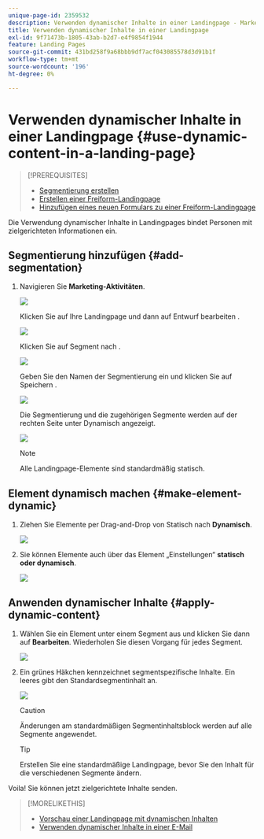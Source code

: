 ```yaml
---
unique-page-id: 2359532
description: Verwenden dynamischer Inhalte in einer Landingpage - Marketo-Dokumente - Produktdokumentation
title: Verwenden dynamischer Inhalte in einer Landingpage
exl-id: 9f71473b-1805-43ab-b2d7-e4f9854f1944
feature: Landing Pages
source-git-commit: 431bd258f9a68bbb9df7acf043085578d3d91b1f
workflow-type: tm+mt
source-wordcount: '196'
ht-degree: 0%

---
```


# Verwenden dynamischer Inhalte in einer Landingpage {#use-dynamic-content-in-a-landing-page}

>[!PREREQUISITES]
>
>* [Segmentierung erstellen](/help/marketo/product-docs/personalization/segmentation-and-snippets/segmentation/create-a-segmentation.md)
>* [Erstellen einer Freiform-Landingpage](/help/marketo/product-docs/demand-generation/landing-pages/free-form-landing-pages/create-a-free-form-landing-page.md)
>* [Hinzufügen eines neuen Formulars zu einer Freiform-Landingpage](/help/marketo/product-docs/demand-generation/landing-pages/free-form-landing-pages/add-a-new-form-to-a-free-form-landing-page.md)

Die Verwendung dynamischer Inhalte in Landingpages bindet Personen mit zielgerichteten Informationen ein.

## Segmentierung hinzufügen {#add-segmentation}

1. Navigieren Sie **Marketing-Aktivitäten**.

   ![](assets/login-marketing-activities.png)

   Klicken Sie auf Ihre Landingpage und dann auf Entwurf bearbeiten .

   ![](assets/landingpageeditdraft.jpg)

   Klicken Sie auf Segment nach .

   ![](assets/image2015-5-21-12-3a31-3a20.png)

   Geben Sie den Namen der Segmentierung ein und klicken Sie auf Speichern .

   ![](assets/image2014-9-16-14-3a50-3a5.png)

   Die Segmentierung und die zugehörigen Segmente werden auf der rechten Seite unter Dynamisch angezeigt.

   ![](assets/image2015-5-21-12-3a36-3a40.png)

   >[!NOTE]
   >
   >Alle Landingpage-Elemente sind standardmäßig statisch.

## Element dynamisch machen {#make-element-dynamic}

1. Ziehen Sie Elemente per Drag-and-Drop von Statisch nach **Dynamisch**.

   ![](assets/image2014-9-16-14-3a50-3a27.png)

1. Sie können Elemente auch über das Element „Einstellungen“ **statisch oder dynamisch**.

   ![](assets/image2015-5-21-12-3a39-3a41.png)

## Anwenden dynamischer Inhalte {#apply-dynamic-content}

1. Wählen Sie ein Element unter einem Segment aus und klicken Sie dann auf **Bearbeiten**. Wiederholen Sie diesen Vorgang für jedes Segment.

   ![](assets/image2015-5-21-12-3a42-3a11.png)

1. Ein grünes Häkchen kennzeichnet segmentspezifische Inhalte. Ein leeres gibt den Standardsegmentinhalt an.

   ![](assets/image2015-5-21-12-3a44-3a24.png)

   >[!CAUTION]
   >
   >Änderungen am standardmäßigen Segmentinhaltsblock werden auf alle Segmente angewendet.

   >[!TIP]
   >
   >Erstellen Sie eine standardmäßige Landingpage, bevor Sie den Inhalt für die verschiedenen Segmente ändern.

Voila! Sie können jetzt zielgerichtete Inhalte senden.

>[!MORELIKETHIS]
>
>* [Vorschau einer Landingpage mit dynamischen Inhalten](/help/marketo/product-docs/demand-generation/landing-pages/landing-page-actions/preview-a-landing-page-with-dynamic-content.md)
>* [Verwenden dynamischer Inhalte in einer E-Mail](/help/marketo/product-docs/email-marketing/general/functions-in-the-editor/using-dynamic-content-in-an-email.md)
